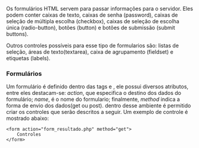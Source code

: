 Os formulários HTML servem para passar informações para o servidor. Eles podem conter caixas de texto,
caixas de senha (password), 
caixas de seleção de múltipla escolha (checkbox), caixas de seleção de escolha única (radio-button), 
botões (button) e
botões de submissão (submit buttons). 

Outros controles possíveis para esse tipo de formularios são: listas de seleção, áreas de texto(textarea),
caixa de agrupamento (fieldset) e etiquetas (labels).

<h3>Formulários</h3>
Um formulário é definido dentro das tags <b><form\></b> e <b></form\></b>, 
ele possui diversos atributos, entre eles destacam-se: <i>action</i>, que especifica o destino 
dos dados do formulário; <i>name</i>, é o nome do formulario; 
finalmente, <i>method</i> indica a forma de envio dos dados(get ou post). 
dentro
desse ambiente é permitido criar os controles que serão descritos a seguir.
Um exemplo de controle é mostrado abaixo:

	<form action="form_resultado.php" method="get">
		Controles
	</form>